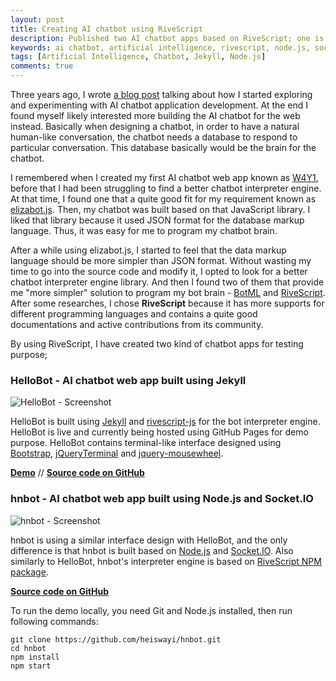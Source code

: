 ```yaml
---
layout: post
title: Creating AI chatbot using RiveScript
description: Published two AI chatbot apps based on RiveScript; one is using Jekyll, another is using Node.js and Socket.IO
keywords: ai chatbot, artificial intelligence, rivescript, node.js, socket.io, jquery terminal
tags: [Artificial Intelligence, Chatbot, Jekyll, Node.js]
comments: true
---
```


Three years ago, I wrote [a blog post](https://heiswayi.nrird.com/2015/experiment-with-ai-chatbot-app-development) talking about how I started exploring and experimenting with AI chatbot application development. At the end I found myself likely interested more building the AI chatbot for the web instead. Basically when designing a chatbot, in order to have a natural human-like conversation, the chatbot needs a database to respond to particular conversation. This database basically would be the brain for the chatbot.

I remembered when I created my first AI chatbot web app known as [W4Y1](https://heiswayi.nrird.com/w4y1/), before that I had been struggling to find a better chatbot interpreter engine. At that time, I found one that a quite good fit for my requirement known as [elizabot.js](http://www.masswerk.at/elizabot/). Then, my chatbot was built based on that JavaScript library. I liked that library because it used JSON format for the database markup language. Thus, it was easy for me to program my chatbot brain.

After a while using elizabot.js, I started to feel that the data markup language should be more simpler than JSON format. Without wasting my time to go into the source code and modify it, I opted to look for a better chatbot interpreter engine library. And then I found two of them that provide me "more simpler" solution to program my bot brain - [BotML](https://github.com/BotML/botml-js) and [RiveScript](https://www.rivescript.com/). After some researches, I chose **RiveScript** because it has more supports for different programming languages and contains a quite good documentations and active contributions from its community.

By using RiveScript, I have created two kind of chatbot apps for testing purpose;

### HelloBot - AI chatbot web app built using Jekyll

![HelloBot - Screenshot](https://i.imgur.com/tn3C7Bw.png)

HelloBot is built using [Jekyll](https://jekyllrb.com/) and [rivescript-js](https://github.com/aichaos/rivescript-js) for the bot interpreter engine. HelloBot is live and currently being hosted using GitHub Pages for demo purpose. HelloBot contains terminal-like interface designed using [Bootstrap](https://getbootstrap.com/), [jQueryTerminal](https://terminal.jcubic.pl/) and [jquery-mousewheel](https://github.com/jquery/jquery-mousewheel).

[**Demo**](https://heiswayi.nrird.com/hellobot) // [**Source code on GitHub**](https://github.com/heiswayi/hellobot)

### hnbot - AI chatbot web app built using Node.js and Socket.IO

![hnbot - Screenshot](https://i.imgur.com/tYLZEhZ.png)

hnbot is using a similar interface design with HelloBot, and the only difference is that hnbot is built based on [Node.js](https://nodejs.org/en/) and [Socket.IO](https://socket.io/). Also similarly to HelloBot, hnbot's interpreter engine is based on [RiveScript NPM package](https://www.npmjs.com/package/rivescript).

[**Source code on GitHub**](https://github.com/heiswayi/hnbot)

To run the demo locally, you need Git and Node.js installed, then run following commands:

```shell
git clone https://github.com/heiswayi/hnbot.git
cd hnbot
npm install
npm start
```
